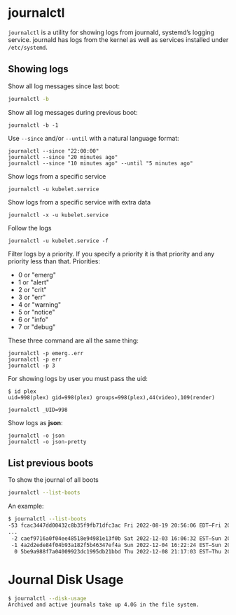 # journalctl

`journalctl` is a utility for showing logs from journald, systemd’s logging service. journald has logs from the kernel as well as services installed under `/etc/systemd`.

## Showing logs

Show all log messages since last boot:

```sh
journalctl -b
```

Show all log messages during previous boot:

```
journalctl -b -1
```

Use `--since` and/or `--until` with a natural language format:

```
journalctl --since "22:00:00"
journalctl --since "20 minutes ago"
journalctl --since "10 minutes ago" --until "5 minutes ago"
```

Show logs from a specific service

```
journalctl -u kubelet.service
```

Show logs from a specific service with extra data

```
journalctl -x -u kubelet.service
```

Follow the logs

```
journalctl -u kubelet.service -f
```

Filter logs by a priority. If you specify a priority it is that priority and any priority less than that. Priorities:
- 0 or "emerg"
- 1 or "alert"
- 2 or "crit"
- 3 or "err"
- 4 or "warning"
- 5 or "notice"
- 6 or "info"
- 7 or "debug"

These three command are all the same thing:

```
journalctl -p emerg..err
journalctl -p err 
journalctl -p 3
```

For showing logs by user you must pass the uid:

```
$ id plex
uid=998(plex) gid=998(plex) groups=998(plex),44(video),109(render)
```

```
journalctl _UID=998
```

Show logs as **json**:

```
journalctl -o json
journalctl -o json-pretty
```

## List previous boots

To show the journal of all boots

```sh
journalctl --list-boots
```

An example:

```sh
$ journalctl --list-boots
-53 fcac3447dd00432c8b35f9fb71dfc3ac Fri 2022-08-19 20:56:06 EDT—Fri 2022-08-19 21:51:52 EDT
...
 -2 caef9716a0f04ee48518e94981e13f0b Sat 2022-12-03 16:06:32 EST—Sun 2022-12-04 02:23:33 EST
 -1 4a2d2ede84f04b93a182f5b46347ef4a Sun 2022-12-04 16:22:24 EST—Sun 2022-12-04 23:20:05 EST
  0 5be9a988f7a04009923dc1995db21bbd Thu 2022-12-08 21:17:03 EST—Thu 2022-12-08 21:17:38 EST
```

# Journal Disk Usage

```sh
$ journalctl --disk-usage
Archived and active journals take up 4.0G in the file system.
```